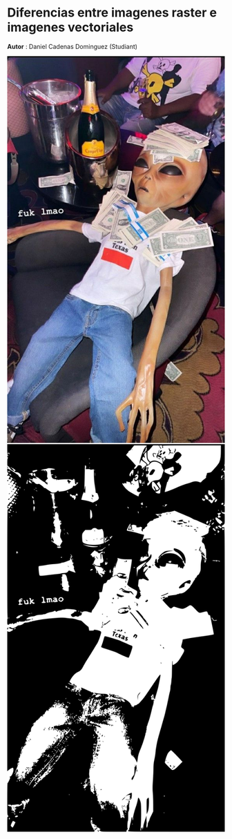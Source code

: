 # Diferencias entre imagenes raster e imagenes vectoriales

**Autor** : Daniel Cadenas Dominguez (Studiant)

![Imagen raster](/assets/imgs/extraterrestre.jpg)
![Imagen vectorial](/assets/imgs/extraterrestre.svg)